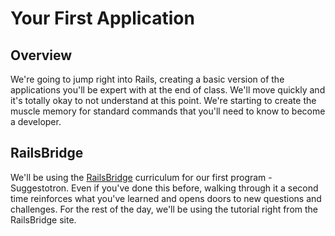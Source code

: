 # Your First Application

## Overview
We're going to jump right into Rails, creating a basic version of the applications you'll be expert with at the end of class. We'll move quickly and it's totally okay to not understand at this point. We're starting to create the muscle memory for standard commands that you'll need to know to become a developer.

## RailsBridge
We'll be using the [RailsBridge](http://docs.railsbridge.org/docs/) curriculum for our first program - Suggestotron. Even if you've done this before, walking through it a second time reinforces what you've learned and opens doors to new questions and challenges. For the rest of the day, we'll be using the tutorial right from the RailsBridge site. 

